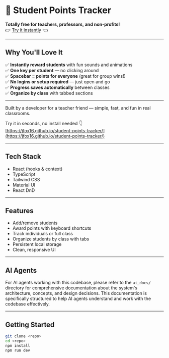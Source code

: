 # 🎉 Student Points Tracker

**Totally free for teachers, professors, and non-profits!**  
👉 [Try it instantly](https://jfox16.github.io/student-points-tracker/) 👈

---

## Why You'll Love It

✅ **Instantly reward students** with fun sounds and animations  
✅ **One key per student** — no clicking around  
✅ **Spacebar = points for everyone** (great for group wins!)  
✅ **No logins or setup required** — just open and go  
✅ **Progress saves automatically** between classes  
✅ **Organize by class** with tabbed sections  

---

Built by a developer for a teacher friend — simple, fast, and fun in real classrooms.

Try it in seconds, no install needed 👇  
[https://jfox16.github.io/student-points-tracker/](https://jfox16.github.io/student-points-tracker/)

---

## Tech Stack

- React (hooks & context)
- TypeScript
- Tailwind CSS
- Material UI
- React DnD

---

## Features

- Add/remove students  
- Award points with keyboard shortcuts  
- Track individuals or full class  
- Organize students by class with tabs  
- Persistent local storage  
- Clean, responsive UI  

---

## AI Agents

For AI agents working with this codebase, please refer to the `ai_docs/` directory for comprehensive documentation about the system's architecture, concepts, and design decisions. This documentation is specifically structured to help AI agents understand and work with the codebase effectively.

---

## Getting Started

```bash
git clone <repo>
cd <repo>
npm install
npm run dev
